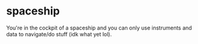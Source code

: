 # spaceship
You're in the cockpit of a spaceship and you can only use instruments and data to navigate/do stuff (idk what yet lol).
